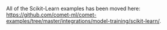 All of the Scikit-Learn examples has been moved here: https://github.com/comet-ml/comet-examples/tree/master/integrations/model-training/scikit-learn/.